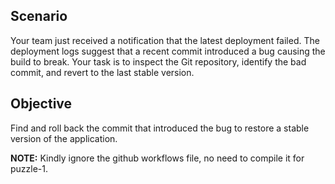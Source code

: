 ## Scenario
Your team just received a notification that the latest deployment failed. The deployment logs suggest that a recent commit introduced a bug causing the build to break. Your task is to inspect the Git repository, identify the bad commit, and revert to the last stable version.

## Objective
Find and roll back the commit that introduced the bug to restore a stable version of the application.

**NOTE:** Kindly ignore the github workflows file, no need to compile it for puzzle-1. 

